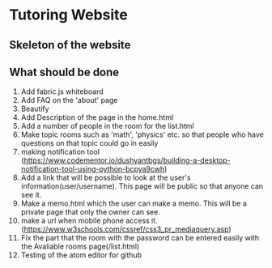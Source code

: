 # Tutoring Website


## Skeleton of the website


## What should be done

1. Add fabric.js whiteboard
2. Add FAQ on the 'about' page
3. Beautify
4. Add Description of the page in the home.html
5. Add a number of people in the room for the list.html
6. Make topic rooms such as 'math', 'physics' etc. so that people who have questions on that topic could go in easily
7. making notification tool (https://www.codementor.io/dushyantbgs/building-a-desktop-notification-tool-using-python-bcpya9cwh)
8. Add a link that will be possible to look at the user's information(user/username). This page will be public so that anyone can see it.
9. Make a memo.html which the user can make a memo. This will be a private page that only the owner can see.
10. make a url when mobile phone access it. (https://www.w3schools.com/cssref/css3_pr_mediaquery.asp)
11. Fix the part that the room with the password can be entered easily with the Avaliable rooms page(/list.html)
12. Testing of the atom editor for github
